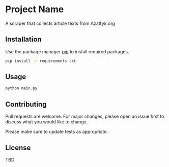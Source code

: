 # Project Name

A scraper that collects article texts from Azattyk.org

## Installation

Use the package manager [pip](https://pip.pypa.io/en/stable/) to install required packages.

```bash
pip install -r requirements.txt
```

## Usage

```python
python main.py
```

## Contributing

Pull requests are welcome. For major changes, please open an issue first to discuss what you would like to change.

Please make sure to update tests as appropriate.

## License

TBD
